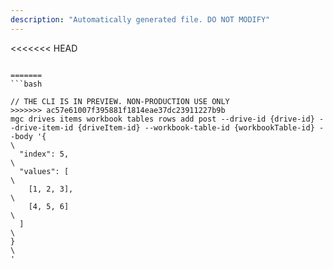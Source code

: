 ```yaml
---
description: "Automatically generated file. DO NOT MODIFY"
---
```


<<<<<<< HEAD
```cli

=======
```bash

// THE CLI IS IN PREVIEW. NON-PRODUCTION USE ONLY
>>>>>>> ac57e61007f395881f1814eae37dc23911227b9b
mgc drives items workbook tables rows add post --drive-id {drive-id} --drive-item-id {driveItem-id} --workbook-table-id {workbookTable-id} --body '{\
  "index": 5,\
  "values": [\
    [1, 2, 3],\
    [4, 5, 6]\
  ]\
}\
'

```